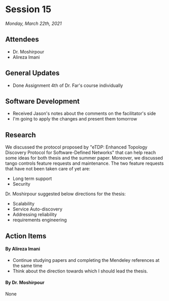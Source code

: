 # Session 15
*Monday, March 22th, 2021*

## Attendees

- Dr. Moshirpour
- Alireza Imani

## General Updates

- Done Assignment 4th of Dr. Far's course individually

## Software Development

- Received Jason's notes about the comments on the facilitator's side
- I'm going to apply the changes and present them tomorrow

## Research

We discussed the protocol proposed by "eTDP: Enhanced Topology Discovery Protocol for Software-Defined Networks" that can help reach some ideas for both thesis and the summer paper. Moreover, we discussed tango controls feature requests and maintenance. The two feature requests that have not been taken care of yet are:

- Long term support
- Security

Dr. Moshirpour suggested below directions for the thesis:

- Scalability
- Service Auto-discovery
- Addressing reliability
- requirements engineering

## Action Items

#### By Alireza Imani
- Continue studying papers and completing the Mendeley references at the same time
- Think about the direction towards which I should lead the thesis.
#### By Dr. Moshirpour
None
